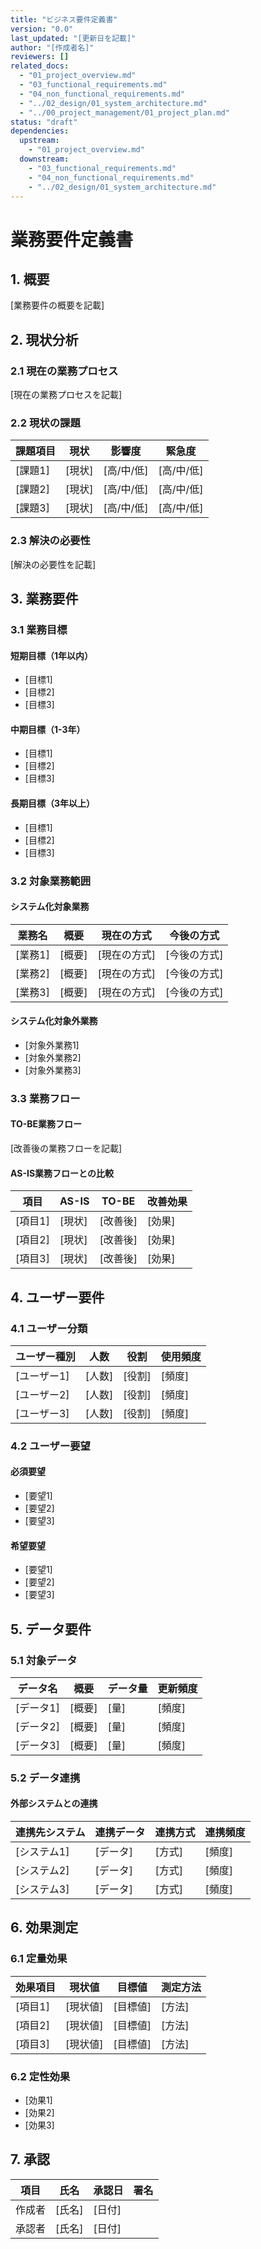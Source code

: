 ```yaml
---
title: "ビジネス要件定義書"
version: "0.0"
last_updated: "[更新日を記載]"
author: "[作成者名]"
reviewers: []
related_docs:
  - "01_project_overview.md"
  - "03_functional_requirements.md"
  - "04_non_functional_requirements.md"
  - "../02_design/01_system_architecture.md"
  - "../00_project_management/01_project_plan.md"
status: "draft"
dependencies:
  upstream:
    - "01_project_overview.md"
  downstream:
    - "03_functional_requirements.md"
    - "04_non_functional_requirements.md"
    - "../02_design/01_system_architecture.md"
---
```


# 業務要件定義書

## 1. 概要
[業務要件の概要を記載]

## 2. 現状分析
### 2.1 現在の業務プロセス
[現在の業務プロセスを記載]

### 2.2 現状の課題
| 課題項目 | 現状 | 影響度 | 緊急度 |
|----------|------|--------|--------|
| [課題1] | [現状] | [高/中/低] | [高/中/低] |
| [課題2] | [現状] | [高/中/低] | [高/中/低] |
| [課題3] | [現状] | [高/中/低] | [高/中/低] |

### 2.3 解決の必要性
[解決の必要性を記載]

## 3. 業務要件
### 3.1 業務目標
#### 短期目標（1年以内）
- [目標1]
- [目標2]
- [目標3]

#### 中期目標（1-3年）
- [目標1]
- [目標2]
- [目標3]

#### 長期目標（3年以上）
- [目標1]
- [目標2]
- [目標3]

### 3.2 対象業務範囲
#### システム化対象業務
| 業務名 | 概要 | 現在の方式 | 今後の方式 |
|--------|------|------------|------------|
| [業務1] | [概要] | [現在の方式] | [今後の方式] |
| [業務2] | [概要] | [現在の方式] | [今後の方式] |
| [業務3] | [概要] | [現在の方式] | [今後の方式] |

#### システム化対象外業務
- [対象外業務1]
- [対象外業務2]
- [対象外業務3]

### 3.3 業務フロー
#### TO-BE業務フロー
[改善後の業務フローを記載]

#### AS-IS業務フローとの比較
| 項目 | AS-IS | TO-BE | 改善効果 |
|------|-------|-------|----------|
| [項目1] | [現状] | [改善後] | [効果] |
| [項目2] | [現状] | [改善後] | [効果] |
| [項目3] | [現状] | [改善後] | [効果] |

## 4. ユーザー要件
### 4.1 ユーザー分類
| ユーザー種別 | 人数 | 役割 | 使用頻度 |
|--------------|------|------|----------|
| [ユーザー1] | [人数] | [役割] | [頻度] |
| [ユーザー2] | [人数] | [役割] | [頻度] |
| [ユーザー3] | [人数] | [役割] | [頻度] |

### 4.2 ユーザー要望
#### 必須要望
- [要望1]
- [要望2]
- [要望3]

#### 希望要望
- [要望1]
- [要望2]
- [要望3]

## 5. データ要件
### 5.1 対象データ
| データ名 | 概要 | データ量 | 更新頻度 |
|----------|------|----------|----------|
| [データ1] | [概要] | [量] | [頻度] |
| [データ2] | [概要] | [量] | [頻度] |
| [データ3] | [概要] | [量] | [頻度] |

### 5.2 データ連携
#### 外部システムとの連携
| 連携先システム | 連携データ | 連携方式 | 連携頻度 |
|----------------|------------|----------|----------|
| [システム1] | [データ] | [方式] | [頻度] |
| [システム2] | [データ] | [方式] | [頻度] |
| [システム3] | [データ] | [方式] | [頻度] |

## 6. 効果測定
### 6.1 定量効果
| 効果項目 | 現状値 | 目標値 | 測定方法 |
|----------|--------|--------|----------|
| [項目1] | [現状値] | [目標値] | [方法] |
| [項目2] | [現状値] | [目標値] | [方法] |
| [項目3] | [現状値] | [目標値] | [方法] |

### 6.2 定性効果
- [効果1]
- [効果2]
- [効果3]

## 7. 承認
| 項目 | 氏名 | 承認日 | 署名 |
|------|------|--------|------|
| 作成者 | [氏名] | [日付] | |
| 承認者 | [氏名] | [日付] | | 
